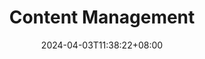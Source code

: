 ---
title: Content Management
date: 2024-04-03T11:38:22+08:00
description: Find out how to create and organize your content quickly and intuitively in FixIt theme.
collections:
  - Documentation
keywords:
  - Hugo
  - FixIt
  - Content
menu:
  main:
    title: Find out how to create and organize your content quickly and intuitively in FixIt theme.
    parent: documentation
    weight: 3
    params:
      icon: fa-brands fa-readme
---